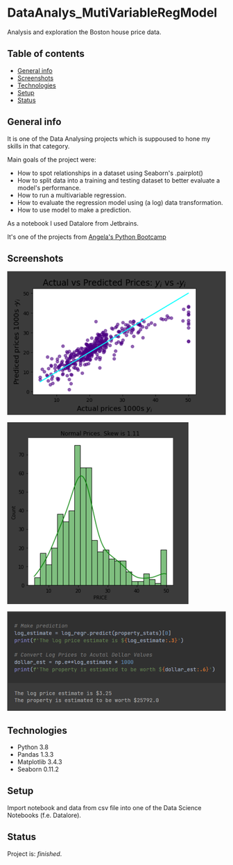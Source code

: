 # DataAnalys_MutiVariableRegModel
Analysis and exploration the Boston house price data.

## Table of contents
* [General info](#general-info)
* [Screenshots](#screenshots)
* [Technologies](#technologies)
* [Setup](#setup)
* [Status](#status)

## General info
It is one of the Data Analysing projects which is suppoused to hone my skills in that category.

Main goals of the project were:
* How to spot relationships in a dataset using Seaborn's .pairplot()
* How to split data into a training and testing dataset to better evaluate a model's performance.
* How to run a multivariable regression.
* How to evaluate the regression model using (a log) data transformation.
* How to use model to make a prediction.

As a notebook I used Datalore from Jetbrains.

It's one of the projects from [Angela's Python Bootcamp](https://www.udemy.com/course/100-days-of-code/)

## Screenshots
![Code sample](./Screenshots/data_1.png)

![Code sample](./Screenshots/data_2.png)

![Code sample](./Screenshots/data_3.png)


## Technologies
* Python 3.8
* Pandas 1.3.3
* Matplotlib 3.4.3
* Seaborn 0.11.2

## Setup
Import notebook and data from csv file into one of the Data Science Notebooks (f.e. Datalore).

## Status
Project is: _finished_.
